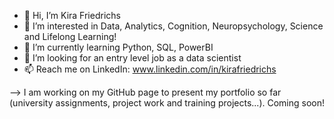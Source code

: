 - 👋 Hi, I’m Kira Friedrichs
- 👀 I’m interested in Data, Analytics, Cognition, Neuropsychology, Science and Lifelong Learning!
- 🌱 I’m currently learning Python, SQL, PowerBI
- 💞️ I’m looking for an entry level job as a data scientist
- 📫 Reach me on LinkedIn: www.linkedin.com/in/kirafriedrichs 

--> I am working on my GitHub page to present my portfolio so far (university assignments, project work and training projects...). Coming soon!

<!---
kifrie/kifrie is a ✨ special ✨ repository because its `README.md` (this file) appears on your GitHub profile.
You can click the Preview link to take a look at your changes.
--->
